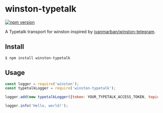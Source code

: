 winston-typetalk
===

[![npm version](https://badge.fury.io/js/winston-typetalk.svg)][npm]

[npm]: https://badge.fury.io/js/winston-typetalk

A Typetalk transport for winston inspired by [ivanmarban/winston-telegram](https://github.com/ivanmarban/winston-telegram).

## Install

```
$ npm install winston-typetalk
```

## Usage

```javascript
const logger = require('winston');
const typetalkLogger = require('winston-typetalk');

logger.add(new typetalkLogger({token: YOUR_TYPETALK_ACCESS_TOKEN, topicId: TOPID_ID}));

logger.info('Hello, world!');
```
